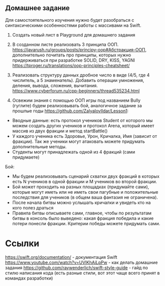 
## Домашнее задание
Для самостоятельного изучения нужно будет разобраться с синтаксическими особенностями работы с массивами на Swift.

1. Создать новый лист в Playground для домашнего задания
2. В созданном листе реализовать 3 принципа ООП. https://javarush.ru/groups/posts/principy-oop#Абстракция-ООП, дополнительно почитать про принципы, которых нужно придерживаться при разработке SOLID, DRY, KISS, YAGNI https://tproger.ru/translations/oop-principles-cheatsheet/
3. Реализовать структуру данных дробное число в виде (4/5, где 4 числитель, а 5 знаменатель). Добавить операции умножения, деления, вывода, сложения, вычитания. https://www.cyberforum.ru/cpp-beginners/thread535234.html

4. Освежим знания c помощью ООП игры под названием Bully (гуглите) будем реализовывать бой, аналогичное задание за прошлые годы https://github.com/ZalyalovIldar/Lesson1:
  * Вводные данные: есть протокол учеников Student от которого мы можем создать других учеников и протокол Arena, который имеет массив из двух фракции и метод startBattle()
  * У каждого ученика есть Здоровье, Урон, Кричалка, Имя (зависит от фракции). Так же ученики могут атаковать можете придумать дополнительные методы.
  * Студенты могут принадлежать одной из 4 фракций (сами придумаете)

  Бой:
  * Мы будем реализовывать сценарий схватки двух фракций в которых есть N учеников в одной фракции и M учеников во второй фракции.
  * Бой может проходить на разных площадках (придумайте сами), которые могут иметь или не иметь свои пагубные и положительные последствия для учеников (в общем ваша фантазия не ограничена).
  * После начала битвы можно услышать кричалки и увидеть кто на кого полез драться
  * Правила битвы описываете сами, главное, чтобы по результатам битвы в консоль было выведено: какая фракция победила и какие потери понесли фракции. Критерии победы можете придумать сами.


# Ссылки
https://swift.org/documentation/ - документация Swift
https://www.youtube.com/watch?v=UVlKhAiLpPw - как делать домашние задания
https://github.com/raywenderlich/swift-style-guide - гайд по стилю написания кода (есть разные стили, вот этот чаще всего принят в командах разработки)

